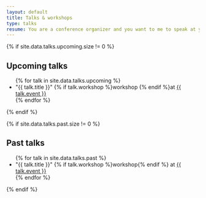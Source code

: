 ```yaml
---
layout: default
title: Talks & workshops
type: talks
resume: You are a conference organizer and you want to me to speak at your event? [Here's what you need](/conferences) to make it happen.
---
```


{% if site.data.talks.upcoming.size != 0 %}
  <h2>Upcoming talks</h2>

  <ul class="talklist">
  {% for talk in site.data.talks.upcoming %}
    <li class="talklist__item">
      "{{ talk.title }}"
      <span class="talklist__info">
        {% if talk.workshop %}workshop {% endif %}at
        <a
          class="talklist__link"
          alt="{{ talk.title }}"
          href="{{ talk.url }}" 
          target="_blank"
          rel="noopener noreferrer"
        >
          {{ talk.event }}
        </a>
      </span>
    </li>
    {% endfor %}
  </ul>
{% endif %}

{% if site.data.talks.past.size != 0 %}
  <h2>Past talks</h2>

  <ul class="talklist">
  {% for talk in site.data.talks.past %}
      <li class="talklist__item">
        "{{ talk.title }}"
        <span class="talklist__info">
          {% if talk.workshop %}workshop{% endif %} at
          <a
            class="talklist__link"
            alt="{{ talk.title }}"
            href="{{ talk.url }}" 
            target="_blank"
            rel="noopener noreferrer"
          >
            {{ talk.event }}
          </a>
        </span>
      </li>
    {% endfor %}
  </ul>
{% endif %}
